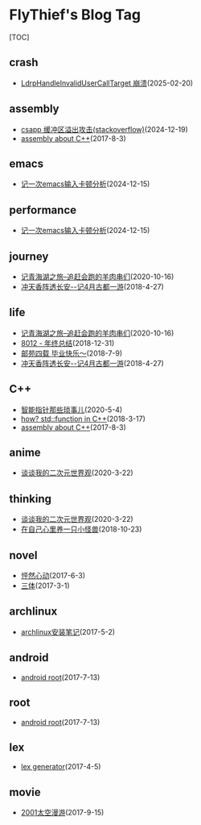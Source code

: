 # FlyThief's Blog Tag
[TOC]
## crash
- [LdrpHandleInvalidUserCallTarget 崩溃](2025\invalid_call_target_crash.md)(2025-02-20)

## assembly
- [csapp 缓冲区溢出攻击(stackoverflow)](2024\attack_lab.md)(2024-12-19)
- [assembly about C++](2017\2017-10-09-something_about_cplusplus_in_assembly.md)(2017-8-3)

## emacs
- [记一次emacs输入卡顿分析](2024\emacs_block1.md)(2024-12-15)

## performance
- [记一次emacs输入卡顿分析](2024\emacs_block1.md)(2024-12-15)

## journey
- [记青海湖之旅–追赶会跑的羊肉串们](2020\ride_in_qinghai.md)(2020-10-16)
- [冲天香阵透长安--记4月古都一游](2019\journey_in_xian.md)(2018-4-27)

## life
- [记青海湖之旅–追赶会跑的羊肉串们](2020\ride_in_qinghai.md)(2020-10-16)
- [8012 - 年终总结](2018\2018-summary.md)(2018-12-31)
- [邮苑四载  毕业快乐～](2018\2018-happy_graduation.md)(2018-7-9)
- [冲天香阵透长安--记4月古都一游](2019\journey_in_xian.md)(2018-4-27)

## C++
- [智能指针那些琐事儿](2020\smart_ptr.md)(2020-5-4)
- [how? std::function in C++](2020\std_function_C++.md)(2018-3-17)
- [assembly about C++](2017\2017-10-09-something_about_cplusplus_in_assembly.md)(2017-8-3)

## anime
- [谈谈我的二次元世界观](2020\anime_world.md)(2020-3-22)

## thinking
- [谈谈我的二次元世界观](2020\anime_world.md)(2020-3-22)
- [在自己心里养一只小怪兽](2018\2018-10-18-monster_in_heart.md)(2018-10-23)

## novel
- [怦然心动](2017\flipped_reading.md)(2017-6-3)
- [三体](2017\three_body.md)(2017-3-1)

## archlinux
- [archlinux安装笔记](2017\archlinux_install_notice.md)(2017-5-2)

## android
- [android root](2017\android-root.md)(2017-7-13)

## root
- [android root](2017\android-root.md)(2017-7-13)

## lex
- [lex generator](2017\lex_generator.md)(2017-4-5)

## movie
- [2001太空漫游](2017\2001-space-visitor.md)(2017-9-15)

